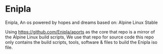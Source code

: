 # Enipla
Enipla, An os powered by hopes and dreams based on: Alpine Linux Stable

Using https://github.com/Enipla/aports as the core that repo is a mirror of the Alpine Linux build scripts, We use that repo for source code this repo only contains the build scripts, tools, software & files to build the Enipla iso file.
